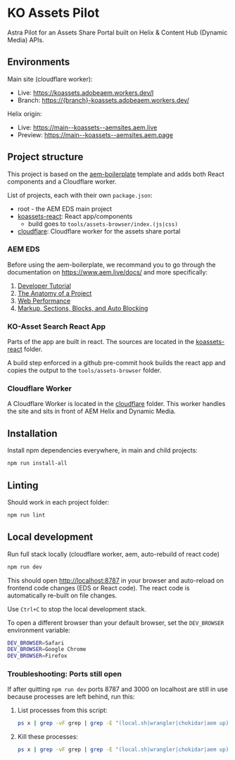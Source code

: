# KO Assets Pilot

Astra Pilot for an Assets Share Portal built on Helix & Content Hub (Dynamic Media) APIs.

## Environments

Main site (cloudflare worker):
- Live: https://koassets.adobeaem.workers.dev/l
- Branch: <https://{branch}-koassets.adobeaem.workers.dev/>

Helix origin:
- Live: https://main--koassets--aemsites.aem.live
- Preview: https://main--koassets--aemsites.aem.page

## Project structure

This project is based on the [aem-boilerplate](https://github.com/adobe/aem-boilerplate) template and adds both React components and a Cloudflare worker.

List of projects, each with their own `package.json`:
- root - the AEM EDS main project
- [koassets-react](koassets-react): React app/components
  - build goes to `tools/assets-browser/index.(js|css)`
- [cloudflare](cloudflare): Cloudflare worker for the assets share portal

### AEM EDS

Before using the aem-boilerplate, we recommand you to go through the documentation on https://www.aem.live/docs/ and more specifically:

1. [Developer Tutorial](https://www.aem.live/developer/tutorial)
2. [The Anatomy of a Project](https://www.aem.live/developer/anatomy-of-a-project)
3. [Web Performance](https://www.aem.live/developer/keeping-it-100)
4. [Markup, Sections, Blocks, and Auto Blocking](https://www.aem.live/developer/markup-sections-blocks)

### KO-Asset Search React App

Parts of the app are built in react. The sources are located in the [koassets-react](koassets-react) folder.

A build step enforced in a github pre-commit hook builds the react app and copies the output to the `tools/assets-browser` folder.

### Cloudflare Worker

A Cloudflare Worker is located in the [cloudflare](cloudflare) folder. This worker handles the site and sits in front of AEM Helix and Dynamic Media.

## Installation

Install npm dependencies everywhere, in main and child projects:
```sh
npm run install-all
```

## Linting

Should work in each project folder:

```sh
npm run lint
```

## Local development

Run full stack locally (cloudflare worker, aem, auto-rebuild of react code)
```sh
npm run dev
```

This should open <http://localhost:8787> in your browser and auto-reload on frontend code changes (EDS or React code). The react code is automatically re-built on file changes.

Use `Ctrl+C` to stop the local development stack.

To open a different browser than your default browser, set the `DEV_BROWSER` environment variable:
```sh
DEV_BROWSER=Safari
DEV_BROWSER=Google Chrome
DEV_BROWSER=Firefox
```

### Troubleshooting: Ports still open

If after quitting `npm run dev` ports 8787 and 3000 on localhost are still in use because processes are left behind, run this:

1. List processes from this script:
   ```sh
   ps x | grep -vF grep | grep -E "(local.sh|wrangler|chokidar|aem up)"
   ```

2. Kill these processes:
   ```sh
   ps x | grep -vF grep | grep -E "(local.sh|wrangler|chokidar|aem up)" | awk '{print $1}' | xargs kill
   ```
